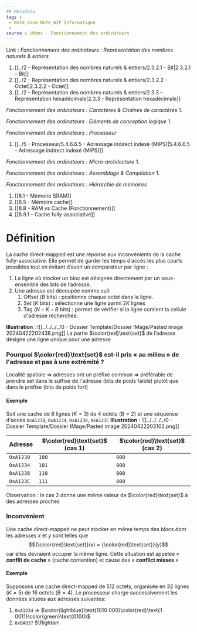 ```yaml
---
## Metadata
tags : 
 - Note_done Note_WIP Informatique
 - 
source : UMons - Fonctionnement des ordinateurs
---
```


Link :
_Fonctionnement des ordinateurs : Représentation des nombres naturels & entiers_
1. [[../2 - Représentation des nombres naturels & entiers/2.3.2.1 - Bit|2.3.2.1 - Bit]]
2. [[../2 - Représentation des nombres naturels & entiers/2.3.2.2 - Octet|2.3.2.2 - Octet]]
3. [[../2 - Représentation des nombres naturels & entiers/2.3.3 - Représentation hexadécimale|2.3.3 - Représentation hexadécimale]]

_Fonctionnement des ordinateurs : Caractères & Chaînes de caractères_
1.

_Fonctionnement des ordinateurs : Eléments de conception logique_
1.

_Fonctionnement des ordinateurs : Processeur_
1. [[../5 - Processeur/5.4.6.6.5 - Adressage indirect indexé (MIPS)|5.4.6.6.5 - Adressage indirect indexé (MIPS)]]

_Fonctionnement des ordinateurs : Micro-architecture_
1.

_Fonctionnement des ordinateurs : Assemblage & Compilation_
1.

_Fonctionnement des ordinateurs : Hiérarchie de mémoires_
1. [[8.1 - Mémoire SRAM]]
2. [[8.5 - Mémoire cache]]
3. [[8.8 - RAM vs Cache (Fonctionnement)]]
4. [[8.9.1 - Cache fully-associative]]

# Définition
La cache direct-mapped est une réponse aux inconvénients de la cache fully-associative. Elle permet de garder les temps d’accès les plus courts possibles tout en évitant d’avoir un comparateur par ligne :
1. La ligne où stocker un bloc est désignée directement par un sous-ensemble des bits de l’adresse. 
2. Une adresse est découpée comme suit 
	1. Offset ($B$ bits) : positionne chaque octet dans la ligne. 
	2. Set ($K$ bits) : sélectionne une ligne parmi $2K$ lignes 
	3. Tag ($N-K-B$ bits) : permet de vérifier si la ligne contient la cellule d'adresse recherchée.

**Illustration** : ![[../../../../0 - Dossier Template/Dossier IMage/Pasted image 20240422202438.png]]
La partie $\color{red}\text{set}$ de l’adresse désigne une ligne unique pour une adresse
### Pourquoi $\color{red}\text{set}$ est-il pris « au milieu » de l'adresse et pas à une extrémité ?
Localité spatiale ⇒ adresses ont un préfixe commun ⇒ préférable de prendre set dans le suffixe de l'adresse (bits de poids faible) plutôt que dans le préfixe (bits de poids fort)
#### Exemple
Soit une cache de 8 lignes ($K=3$) de 4 octets ($B=2$) et une séquence d'accès `0xA1230`, `0xA1234`, `0xA1238`, `0xA123C`
**Illustration** : ![[../../../../0 - Dossier Template/Dossier IMage/Pasted image 20240422203102.png]]

| Adresse   | $\color{red}\text{set}$ (cas 1) | $\color{red}\text{set}$ (cas 2) |
| --------- | ------------------------------- | ------------------------------- |
| `0xA1230` | `100`                           | `000`                           |
| `0xA1234` | `101`                           | `000`                           |
| `0xA1238` | `110`                           | `000`                           |
| `0xA123C` | `111`                           | `000`                           |
Observation : le cas 2 donne une même valeur de $\color{red}\text{set}$ à des adresses proches
### Inconvénient
Une cache direct-mapped ne peut stocker en même temps des blocs dont les adresses $x$ et $y$ sont telles que $${\color{red}\text{set}}(x) = {\color{red}\text{set}}(y)$$ car elles devraient occuper la même ligne. Cette situation est appelée « **conflit de cache** » (cache contention) et cause des « **conflict misses** »
#### Exemple
Supposons une cache direct-mapped de 512 octets, organisée en 32 lignes ($K=5$) de 16 octets ($B=4$). Le processeur charge successivement les données situées aux adresses suivantes:
1. `0xA1234` $\Rightarrow$ $\color{lightblue}\text{1010 000}\color{red}\text{1 0011}\color{green}\text{0100}$ 
2. `0xBAD37` $\Rightarr